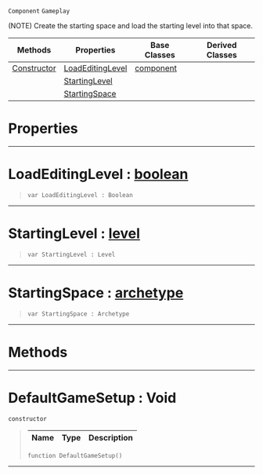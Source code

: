  `Component` `Gameplay`



(NOTE) Create the starting space and load the starting level into that space.

|Methods|Properties|Base Classes|Derived Classes|
|---|---|---|---|
|[ Constructor](https://github.com/zeroengineteam/ZeroDocs/code_reference/class_reference/defaultgamesetup.markdown#defaultgamesetup-void)|[ LoadEditingLevel](https://github.com/zeroengineteam/ZeroDocs/code_reference/class_reference/defaultgamesetup.markdown#loadeditinglevel-zero-en)|[component](https://github.com/zeroengineteam/ZeroDocs/code_reference/class_reference/component.markdown)| |
| |[ StartingLevel](https://github.com/zeroengineteam/ZeroDocs/code_reference/class_reference/defaultgamesetup.markdown#startinglevel-zero-engin)| | |
| |[ StartingSpace](https://github.com/zeroengineteam/ZeroDocs/code_reference/class_reference/defaultgamesetup.markdown#startingspace-zero-engin)| | |


 #  Properties


---  
 #  LoadEditingLevel : [boolean](https://github.com/zeroengineteam/ZeroDocs/code_reference/zilch_base_types/boolean.markdown)

> 
> ``` lang=cpp, name=Zilch
> var LoadEditingLevel : Boolean


---  
 #  StartingLevel : [level](https://github.com/zeroengineteam/ZeroDocs/code_reference/class_reference/level.markdown)

> 
> ``` lang=cpp, name=Zilch
> var StartingLevel : Level


---  
 #  StartingSpace : [archetype](https://github.com/zeroengineteam/ZeroDocs/code_reference/class_reference/archetype.markdown)

> 
> ``` lang=cpp, name=Zilch
> var StartingSpace : Archetype


---  
 #  Methods


---  
 #  DefaultGameSetup : Void

 `constructor`

> 
> |Name|Type|Description|
> |---|---|---|
> ``` lang=cpp, name=Zilch
> function DefaultGameSetup()
> ``` 


---  
 

 